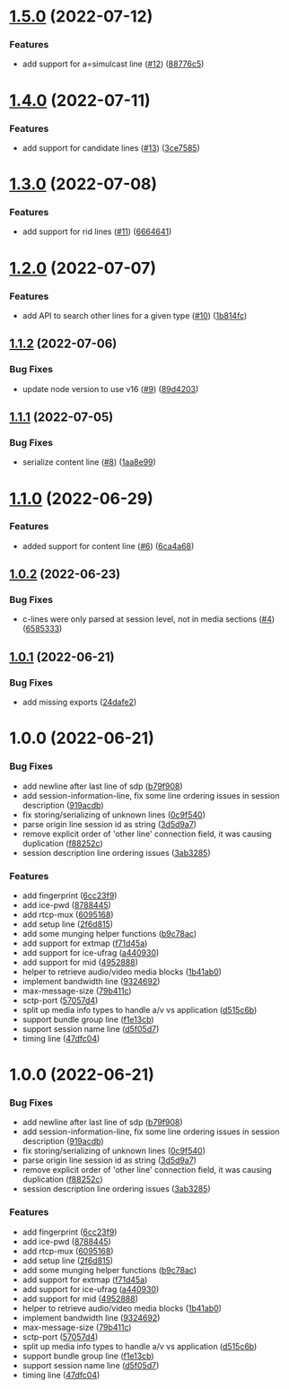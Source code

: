 # [1.5.0](https://sqbu-github.cisco.com/CPaaS/ts-sdp/compare/v1.4.0...v1.5.0) (2022-07-12)


### Features

* add support for a=simulcast line ([#12](https://sqbu-github.cisco.com/CPaaS/ts-sdp/issues/12)) ([88776c5](https://sqbu-github.cisco.com/CPaaS/ts-sdp/commit/88776c55e9010077f82bb6cb7ec37170c1dbf59d))

# [1.4.0](https://sqbu-github.cisco.com/CPaaS/ts-sdp/compare/v1.3.0...v1.4.0) (2022-07-11)


### Features

* add support for candidate lines ([#13](https://sqbu-github.cisco.com/CPaaS/ts-sdp/issues/13)) ([3ce7585](https://sqbu-github.cisco.com/CPaaS/ts-sdp/commit/3ce7585e0a091230bd8fbdb96f08ba3790a04cd5))

# [1.3.0](https://sqbu-github.cisco.com/CPaaS/ts-sdp/compare/v1.2.0...v1.3.0) (2022-07-08)


### Features

* add support for rid lines ([#11](https://sqbu-github.cisco.com/CPaaS/ts-sdp/issues/11)) ([6664641](https://sqbu-github.cisco.com/CPaaS/ts-sdp/commit/6664641e5adfd923ff34fb64d5f1faa349eb5c95))

# [1.2.0](https://sqbu-github.cisco.com/CPaaS/ts-sdp/compare/v1.1.2...v1.2.0) (2022-07-07)


### Features

* add API to search other lines for a given type ([#10](https://sqbu-github.cisco.com/CPaaS/ts-sdp/issues/10)) ([1b814fc](https://sqbu-github.cisco.com/CPaaS/ts-sdp/commit/1b814fced054811d17e3a3e57956dd916b23fc38))

## [1.1.2](https://sqbu-github.cisco.com/CPaaS/ts-sdp/compare/v1.1.1...v1.1.2) (2022-07-06)


### Bug Fixes

* update node version to use v16 ([#9](https://sqbu-github.cisco.com/CPaaS/ts-sdp/issues/9)) ([89d4203](https://sqbu-github.cisco.com/CPaaS/ts-sdp/commit/89d4203c4b8f3b0e18933b3759594fda5f34529a))

## [1.1.1](https://sqbu-github.cisco.com/CPaaS/ts-sdp/compare/v1.1.0...v1.1.1) (2022-07-05)


### Bug Fixes

* serialize content line ([#8](https://sqbu-github.cisco.com/CPaaS/ts-sdp/issues/8)) ([1aa8e99](https://sqbu-github.cisco.com/CPaaS/ts-sdp/commit/1aa8e996d398011bdc89258ed43c52b2a1ab7f77))

# [1.1.0](https://sqbu-github.cisco.com/CPaaS/ts-sdp/compare/v1.0.2...v1.1.0) (2022-06-29)


### Features

* added support for content line ([#6](https://sqbu-github.cisco.com/CPaaS/ts-sdp/issues/6)) ([6ca4a68](https://sqbu-github.cisco.com/CPaaS/ts-sdp/commit/6ca4a68afcc340740f492d87bbee68b3d7d3ffdf))

## [1.0.2](https://sqbu-github.cisco.com/CPaaS/ts-sdp/compare/v1.0.1...v1.0.2) (2022-06-23)


### Bug Fixes

* c-lines were only parsed at session level, not in media sections ([#4](https://sqbu-github.cisco.com/CPaaS/ts-sdp/issues/4)) ([6585333](https://sqbu-github.cisco.com/CPaaS/ts-sdp/commit/6585333c32b03b3211b9fafaff3111ff713aa00e))

## [1.0.1](https://sqbu-github.cisco.com/CPaaS/ts-sdp/compare/v1.0.0...v1.0.1) (2022-06-21)


### Bug Fixes

* add missing exports ([24dafe2](https://sqbu-github.cisco.com/CPaaS/ts-sdp/commit/24dafe22d430491ee26e95b7cba327bfdb6c76ab))

# 1.0.0 (2022-06-21)


### Bug Fixes

* add newline after last line of sdp ([b79f908](https://sqbu-github.cisco.com/CPaaS/ts-sdp/commit/b79f9083e02b2ef4f889f3b9529facddf7b40807))
* add session-information-line, fix some line ordering issues in session description ([919acdb](https://sqbu-github.cisco.com/CPaaS/ts-sdp/commit/919acdb530701ebd3f0c67dd12541c0c8aef114a))
* fix storing/serializing of unknown lines ([0c9f540](https://sqbu-github.cisco.com/CPaaS/ts-sdp/commit/0c9f540f412798439154eafd39f49403cef66a15))
* parse origin line session id as string ([3d5d9a7](https://sqbu-github.cisco.com/CPaaS/ts-sdp/commit/3d5d9a725e63a12a477014a635df80a23420257d))
* remove explicit order of 'other line' connection field, it was causing duplication ([f88252c](https://sqbu-github.cisco.com/CPaaS/ts-sdp/commit/f88252ce12ea290db6a37b5232168e2c53afa376))
* session description line ordering issues ([3ab3285](https://sqbu-github.cisco.com/CPaaS/ts-sdp/commit/3ab3285987f4653b0798d05e09c14df460f2b4c4))


### Features

* add fingerprint ([6cc23f9](https://sqbu-github.cisco.com/CPaaS/ts-sdp/commit/6cc23f90efeca9e7910e5a377b2422e80e82b3b5))
* add ice-pwd ([8788445](https://sqbu-github.cisco.com/CPaaS/ts-sdp/commit/87884451d4e520a5c6b54fafc2120a649bca3c77))
* add rtcp-mux ([6095168](https://sqbu-github.cisco.com/CPaaS/ts-sdp/commit/6095168e0a9082f64ec25652bcc46666bf7ca570))
* add setup line ([2f6d815](https://sqbu-github.cisco.com/CPaaS/ts-sdp/commit/2f6d81553c365d1019b9025d387938f9b61bb245))
* add some munging helper functions ([b9c78ac](https://sqbu-github.cisco.com/CPaaS/ts-sdp/commit/b9c78ac0725cce00a02160aa82ee2b9ac72ecd81))
* add support for extmap ([f71d45a](https://sqbu-github.cisco.com/CPaaS/ts-sdp/commit/f71d45a8e78f349edc44604ac6d2ca3d9b2f3154))
* add support for ice-ufrag ([a440930](https://sqbu-github.cisco.com/CPaaS/ts-sdp/commit/a440930cc18d5ffc81603da7f4b1b4cd3cee687a))
* add support for mid ([4952888](https://sqbu-github.cisco.com/CPaaS/ts-sdp/commit/4952888a29eee10c25b65516d795c57a3a3323dd))
* helper to retrieve audio/video media blocks ([1b41ab0](https://sqbu-github.cisco.com/CPaaS/ts-sdp/commit/1b41ab0f2748f64478d249ff107608046d3aa86a))
* implement bandwidth line ([9324692](https://sqbu-github.cisco.com/CPaaS/ts-sdp/commit/9324692934a3e4a3d65431acae54055e75489355))
* max-message-size ([79b411c](https://sqbu-github.cisco.com/CPaaS/ts-sdp/commit/79b411c43e21d0aab97c952024c36d907bc5a114))
* sctp-port ([57057d4](https://sqbu-github.cisco.com/CPaaS/ts-sdp/commit/57057d4c9f156449952311afe6922d0b22e7ef94))
* split up media info types to handle a/v vs application ([d515c6b](https://sqbu-github.cisco.com/CPaaS/ts-sdp/commit/d515c6b0b38c6f8e84815834810d6312d51d00c3))
* support bundle group line ([f1e13cb](https://sqbu-github.cisco.com/CPaaS/ts-sdp/commit/f1e13cb67bc215d15154184b71fce4d400da70df))
* support session name line ([d5f05d7](https://sqbu-github.cisco.com/CPaaS/ts-sdp/commit/d5f05d7998f309ef5e721c6a3d22a1eff903a810))
* timing line ([47dfc04](https://sqbu-github.cisco.com/CPaaS/ts-sdp/commit/47dfc04d65eb0d38580dcd84f5cf2f2377eff49b))

# 1.0.0 (2022-06-21)


### Bug Fixes

* add newline after last line of sdp ([b79f908](https://sqbu-github.cisco.com/CPaaS/ts-sdp/commit/b79f9083e02b2ef4f889f3b9529facddf7b40807))
* add session-information-line, fix some line ordering issues in session description ([919acdb](https://sqbu-github.cisco.com/CPaaS/ts-sdp/commit/919acdb530701ebd3f0c67dd12541c0c8aef114a))
* fix storing/serializing of unknown lines ([0c9f540](https://sqbu-github.cisco.com/CPaaS/ts-sdp/commit/0c9f540f412798439154eafd39f49403cef66a15))
* parse origin line session id as string ([3d5d9a7](https://sqbu-github.cisco.com/CPaaS/ts-sdp/commit/3d5d9a725e63a12a477014a635df80a23420257d))
* remove explicit order of 'other line' connection field, it was causing duplication ([f88252c](https://sqbu-github.cisco.com/CPaaS/ts-sdp/commit/f88252ce12ea290db6a37b5232168e2c53afa376))
* session description line ordering issues ([3ab3285](https://sqbu-github.cisco.com/CPaaS/ts-sdp/commit/3ab3285987f4653b0798d05e09c14df460f2b4c4))


### Features

* add fingerprint ([6cc23f9](https://sqbu-github.cisco.com/CPaaS/ts-sdp/commit/6cc23f90efeca9e7910e5a377b2422e80e82b3b5))
* add ice-pwd ([8788445](https://sqbu-github.cisco.com/CPaaS/ts-sdp/commit/87884451d4e520a5c6b54fafc2120a649bca3c77))
* add rtcp-mux ([6095168](https://sqbu-github.cisco.com/CPaaS/ts-sdp/commit/6095168e0a9082f64ec25652bcc46666bf7ca570))
* add setup line ([2f6d815](https://sqbu-github.cisco.com/CPaaS/ts-sdp/commit/2f6d81553c365d1019b9025d387938f9b61bb245))
* add some munging helper functions ([b9c78ac](https://sqbu-github.cisco.com/CPaaS/ts-sdp/commit/b9c78ac0725cce00a02160aa82ee2b9ac72ecd81))
* add support for extmap ([f71d45a](https://sqbu-github.cisco.com/CPaaS/ts-sdp/commit/f71d45a8e78f349edc44604ac6d2ca3d9b2f3154))
* add support for ice-ufrag ([a440930](https://sqbu-github.cisco.com/CPaaS/ts-sdp/commit/a440930cc18d5ffc81603da7f4b1b4cd3cee687a))
* add support for mid ([4952888](https://sqbu-github.cisco.com/CPaaS/ts-sdp/commit/4952888a29eee10c25b65516d795c57a3a3323dd))
* helper to retrieve audio/video media blocks ([1b41ab0](https://sqbu-github.cisco.com/CPaaS/ts-sdp/commit/1b41ab0f2748f64478d249ff107608046d3aa86a))
* implement bandwidth line ([9324692](https://sqbu-github.cisco.com/CPaaS/ts-sdp/commit/9324692934a3e4a3d65431acae54055e75489355))
* max-message-size ([79b411c](https://sqbu-github.cisco.com/CPaaS/ts-sdp/commit/79b411c43e21d0aab97c952024c36d907bc5a114))
* sctp-port ([57057d4](https://sqbu-github.cisco.com/CPaaS/ts-sdp/commit/57057d4c9f156449952311afe6922d0b22e7ef94))
* split up media info types to handle a/v vs application ([d515c6b](https://sqbu-github.cisco.com/CPaaS/ts-sdp/commit/d515c6b0b38c6f8e84815834810d6312d51d00c3))
* support bundle group line ([f1e13cb](https://sqbu-github.cisco.com/CPaaS/ts-sdp/commit/f1e13cb67bc215d15154184b71fce4d400da70df))
* support session name line ([d5f05d7](https://sqbu-github.cisco.com/CPaaS/ts-sdp/commit/d5f05d7998f309ef5e721c6a3d22a1eff903a810))
* timing line ([47dfc04](https://sqbu-github.cisco.com/CPaaS/ts-sdp/commit/47dfc04d65eb0d38580dcd84f5cf2f2377eff49b))
